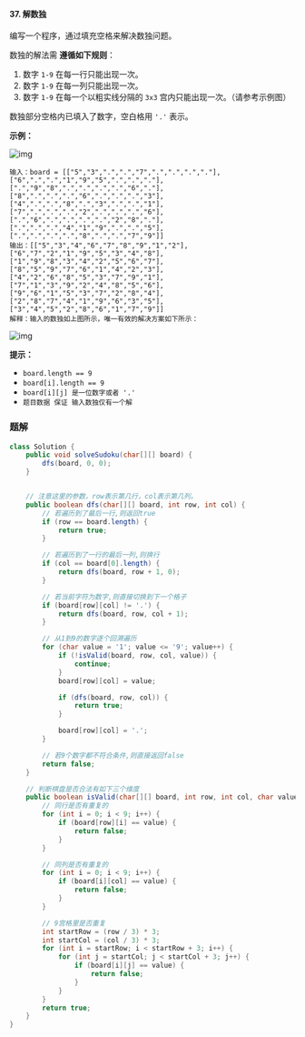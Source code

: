 #### 37. 解数独

编写一个程序，通过填充空格来解决数独问题。

数独的解法需 **遵循如下规则**：

1. 数字 `1-9` 在每一行只能出现一次。
2. 数字 `1-9` 在每一列只能出现一次。
3. 数字 `1-9` 在每一个以粗实线分隔的 `3x3` 宫内只能出现一次。（请参考示例图）

数独部分空格内已填入了数字，空白格用 `'.'` 表示。

**示例：**

![img](http://gitlab.wsh-study.com/xp-study/LeeteCode/-/blob/master/回溯算法/images/解数独/1.jpg)

```shell
输入：board = [["5","3",".",".","7",".",".",".","."],["6",".",".","1","9","5",".",".","."],[".","9","8",".",".",".",".","6","."],["8",".",".",".","6",".",".",".","3"],["4",".",".","8",".","3",".",".","1"],["7",".",".",".","2",".",".",".","6"],[".","6",".",".",".",".","2","8","."],[".",".",".","4","1","9",".",".","5"],[".",".",".",".","8",".",".","7","9"]]
输出：[["5","3","4","6","7","8","9","1","2"],["6","7","2","1","9","5","3","4","8"],["1","9","8","3","4","2","5","6","7"],["8","5","9","7","6","1","4","2","3"],["4","2","6","8","5","3","7","9","1"],["7","1","3","9","2","4","8","5","6"],["9","6","1","5","3","7","2","8","4"],["2","8","7","4","1","9","6","3","5"],["3","4","5","2","8","6","1","7","9"]]
解释：输入的数独如上图所示，唯一有效的解决方案如下所示：
```

![img](http://gitlab.wsh-study.com/xp-study/LeeteCode/-/blob/master/回溯算法/images/解数独/2.jpg)

**提示：**

* `board.length == 9`
* `board[i].length == 9`
* `board[i][j] 是一位数字或者 '.'`
* `题目数据 保证 输入数独仅有一个解`

### 题解

```java
class Solution {
    public void solveSudoku(char[][] board) {
        dfs(board, 0, 0);
    }


    // 注意这里的参数，row表示第几行，col表示第几列。
    public boolean dfs(char[][] board, int row, int col) {
        // 若遍历到了最后一行,则返回true
        if (row == board.length) {
            return true;
        }

        // 若遍历到了一行的最后一列,则换行
        if (col == board[0].length) {
            return dfs(board, row + 1, 0);
        }

        // 若当前字符为数字,则直接切换到下一个格子
        if (board[row][col] != '.') {
            return dfs(board, row, col + 1);
        }

        // 从1到9的数字逐个回溯遍历
        for (char value = '1'; value <= '9'; value++) {
            if (!isValid(board, row, col, value)) {
                continue;
            }
            board[row][col] = value;

            if (dfs(board, row, col)) {
                return true;
            }

            board[row][col] = '.';
        }

        // 若9个数字都不符合条件,则直接返回false
        return false;
    }

    // 判断棋盘是否合法有如下三个维度
    public boolean isValid(char[][] board, int row, int col, char value) {
        // 同行是否有重复的
        for (int i = 0; i < 9; i++) {
            if (board[row][i] == value) {
                return false;
            }
        }

        // 同列是否有重复的
        for (int i = 0; i < 9; i++) {
            if (board[i][col] == value) {
                return false;
            }
        }

        // 9宫格里是否重复
        int startRow = (row / 3) * 3;
        int startCol = (col / 3) * 3;
        for (int i = startRow; i < startRow + 3; i++) {
            for (int j = startCol; j < startCol + 3; j++) {
                if (board[i][j] == value) {
                    return false;
                }
            }
        }
        return true;
    }
}
```



